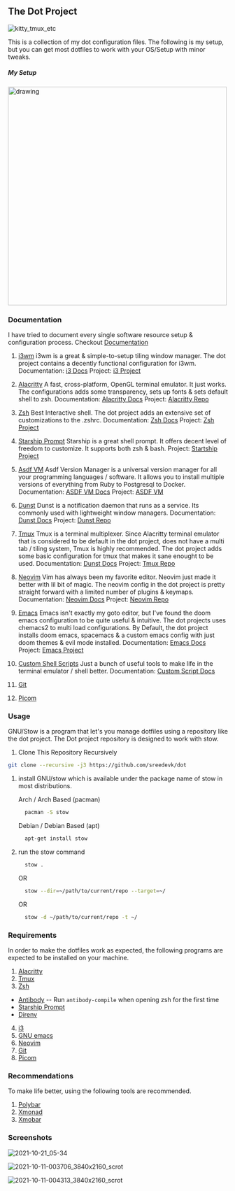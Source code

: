 ## The Dot Project

![kitty_tmux_etc](https://user-images.githubusercontent.com/36154121/141363332-3d83b093-4710-4303-8b77-8324fcd72122.png)

This is a collection of my dot configuration files.
The following is my setup, but you can get most dotfiles to work with your OS/Setup with minor tweaks.

##### My Setup
<img src="https://user-images.githubusercontent.com/36154121/138073270-8558ad26-0439-4c41-bb1c-abccfd115f60.png" alt="drawing" width="500"/>

### Documentation
I have tried to document every single software resource setup & configuration process. Checkout [Documentation](https://github.com/sreedevk/dot/tree/master/docs)

1. [i3wm](https://github.com/sreedevk/dot/tree/master/.i3 "Window Manager")
   i3wm is a great & simple-to-setup tiling window manager. The dot project contains a decently functional configuration for i3wm.
   Documentation: [i3 Docs](https://github.com/sreedevk/dot/blob/master/docs/i3wm.md)
   Project: [i3 Project](https://i3wm.org/)

2. [Alacritty](https://github.com/sreedevk/dot/tree/master/.config/alacritty "Terminal Emulator")
   A fast, cross-platform, OpenGL terminal emulator. It just works. The configurations adds some transparency,
   sets up fonts & sets default shell to zsh.
   Documentation: [Alacritty Docs](https://github.com/sreedevk/dot/blob/master/docs/alacritty.md)
   Project: [Alacritty Repo](https://github.com/alacritty/alacritty)

3. [Zsh](https://github.com/sreedevk/dot/blob/master/.zshrc "Shell")
   Best Interactive shell. The dot project adds an extensive set of customizations to the .zshrc.
   Documentation: [Zsh Docs](https://github.com/sreedevk/dot/blob/master/docs/zsh.md)
   Project: [Zsh Project](https://www.zsh.org/)

4. [Starship Prompt](https://github.com/sreedevk/dot/blob/master/.config/starship.toml "Shell Prompt")
    Starship is a great shell prompt. It offers decent level of freedom to customize. It supports both zsh & bash.
    Project: [Startship Project](https://starship.rs/)

7. [Asdf VM](https://github.com/sreedevk/dot/blob/master/.tool-versions "Software Version Manager")
   Asdf Version Manager is a universal version manager for all your programming languages / software. It allows you to install multiple versions of 
   everything from Ruby to Postgresql to Docker.
   Documentation: [ASDF VM Docs](https://github.com/sreedevk/dot/blob/master/docs/asdf.md)
   Project: [ASDF VM](http://asdf-vm.com/)

8. [Dunst](https://github.com/sreedevk/dot/tree/master/.config/dunst "Notification Manager")
   Dunst is a notification daemon that runs as a service. Its commonly used with lightweight window managers.
   Documentation: [Dunst Docs](https://github.com/sreedevk/dot/blob/master/docs/dunst.md)
   Project: [Dunst Repo](https://github.com/dunst-project/dunst)

9.  [Tmux](https://github.com/sreedevk/dot/blob/master/.tmux.conf "Terminal Multiplexer")
    Tmux is a terminal multiplexer. Since Alacritty terminal emulator that is considered to be default in the dot project,
    does not have a multi tab / tiling system, Tmux is highly recommended. The dot project adds some basic configuration
    for tmux that makes it sane enought to be used.
    Documentation: [Dunst Docs](https://github.com/sreedevk/dot/blob/master/docs/tmux.md)
    Project: [Tmux Repo](https://github.com/tmux/tmux)

10. [Neovim](https://github.com/sreedevk/dot/tree/master/.config/nvim "Text Editor")
   Vim has always been my favorite editor. Neovim just made it better with lil bit of magic. The neovim 
   config in the dot project is pretty straight forward with a limited number of plugins & keymaps.
   Documentation: [Neovim Docs](https://github.com/sreedevk/dot/blob/master/docs/neovim.md)
   Project: [Neovim Repo](https://github.com/neovim/neovim)

11. [Emacs](https://github.com/sreedevk/dot/tree/master/.doom.d/ "Text Editor")
   Emacs isn't exactly my goto editor, but I've found the doom emacs configuration to be quite useful & intuitive.
   The dot projects uses chemacs2 to multi load configurations. By Default, the dot project installs doom emacs, spacemacs & a custom emacs config
   with just doom themes & evil mode installed.
   Documentation: [Emacs Docs](https://github.com/sreedevk/dot/blob/master/docs/emacs.md)
   Project: [Emacs Project](https://www.gnu.org/software/emacs/)

12. [Custom Shell Scripts](https://github.com/sreedevk/dot/tree/master/.scripts "Utilities")
   Just a bunch of useful tools to make life in the terminal emulator / shell better.
   Documentation: [Custom Script Docs](https://github.com/sreedevk/dot/blob/master/docs/scripts.md)

13. [Git](https://github.com/sreedevk/dot/blob/master/.gitconfig "Version Control")
14. [Picom](https://github.com/sreedevk/dot/blob/master/.config/picom.conf "Compositor")

### Usage

GNU/Stow is a program that let's you manage dotfiles using a repository like the dot project.
The Dot project repository is designed to work with stow.

1. Clone This Repository Recursively

``` bash
git clone --recursive -j3 https://github.com/sreedevk/dot 
```

1. install GNU/stow which is available under the package name of stow in most distributions.

    Arch / Arch Based (pacman)
    ```bash
      pacman -S stow
    ```

    Debian / Debian Based (apt)
    ```bash
      apt-get install stow
    ```

2. run the stow command

    ```bash
      stow .
    ```

    OR 

    ```bash
      stow --dir=~/path/to/current/repo --target=~/
    ```

    OR 

    ```bash
      stow -d ~/path/to/current/repo -t ~/
    ```

### Requirements

In order to make the dotfiles work as expected, the following programs are expected to be installed on your machine.

1. [Alacritty](https://github.com/alacritty/alacritty)
2. [Tmux](https://github.com/tmux/tmux)
3. [Zsh](https://www.zsh.org/)
  - [Antibody](https://getantibody.github.io/) -- Run `antibody-compile` when opening zsh for the first time
  - [Starship Prompt](https://starship.rs/)
  - [Direnv](https://direnv.net/)
4. [i3](https://i3wm.org/)
5. [GNU emacs](https://www.gnu.org/software/emacs/)
6. [Neovim](https://neovim.io/)
6. [Git](https://git-scm.com/)
7. [Picom](https://github.com/yshui/picom)

### Recommendations

To make life better, using the following tools are recommended.

1. [Polybar](https://github.com/polybar/polybar)
2. [Xmonad](https://xmonad.org/)
3. [Xmobar](https://hackage.haskell.org/package/xmobar)

### Screenshots
![2021-10-21_05-34](https://user-images.githubusercontent.com/36154121/138188807-e1739df8-4b3d-4a45-be21-9e56da21e152.png)

![2021-10-11-003706_3840x2160_scrot](https://user-images.githubusercontent.com/36154121/136709891-82ea7c1b-217c-4e5c-a1ab-f1270a8baf71.png)

![2021-10-11-004313_3840x2160_scrot](https://user-images.githubusercontent.com/36154121/136710015-eb8eb325-f3be-42fa-9da5-3ca4cf5eb8c0.png)

